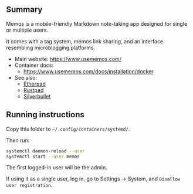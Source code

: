 ## Summary

Memos is a mobile-friendly Markdown note-taking app designed for single or multiple users.

It comes with a tag system, memos link sharing, and an interface resembling microblogging platforms.

* Main website: https://www.usememos.com/
* Container docs:
  * https://www.usememos.com/docs/installation/docker
* See also:
  * [Etherpad](../etherpad)
  * [Rustpad](../rustpad)
  * [Silverbullet](../silverbullet)

## Running instructions

Copy this folder to `~/.config/containers/systemd/`.

Then run:

```bash
systemctl daemon-reload --user
systemctl start --user memos
```

The first logged-in user will be the admin.

If using it as a single user, log in, go to Settings -> System, and `Disallow user registration`.
